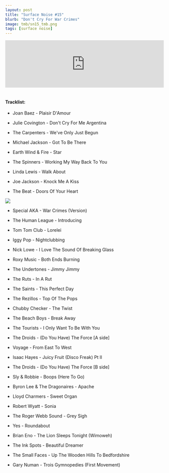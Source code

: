 ```yaml
---
layout: post
title: "Surface Noise #15"
blurb: "Don't Cry For War Crimes"
image: tmb/sn15_tmb.png
tags: [surface noise]
---
```



<iframe scrolling="no" id="hearthis_at_track_3028588" width="100%" height="150" src="https://hearthis.at/embed/3028588/transparent_black/?hcolor=&color=&style=2&block_size=2&block_space=1&background=1&waveform=0&cover=0&autoplay=0&css=" frameborder="0" allowtransparency allow="autoplay"><p>Listen to <a href="https://hearthis.at/zerocc/surface-noise-15-261017/" target="_blank">Surface Noise #15 (26/10/17)</a> <span>by</span><a href="https://hearthis.at/zerocc/" target="_blank" >Zero</a> <span>on</span> <a href="https://hearthis.at/" target="_blank">hearthis.at</a></p></iframe>
&nbsp;

#### Tracklist:

- Joan Baez - Plaisir D'Amour
- Julie Covington - Don't Cry For Me Argentina
- The Carpenters - We've Only Just Begun

- Michael Jackson - Got To Be There
- Earth Wind & Fire - Star
- The Spinners - Working My Way Back To You

- Linda Lewis - Walk About
- Joe Jackson - Knock Me A Kiss
- The Beat - Doors Of Your Heart

![](https://lh3.googleusercontent.com/A1DvCenHuoKwmbzbY6Tkr6zOXHvHaHzUeQe_uaNVX9alUxLXN303-ZkKF20uesLHJJ6Pa7JBIZEo68z6G5iWEpUNToE0BvI4LAIqlwvNWDw0Z-nJFiUOE9YR6Vzxfl5o-lslHm18DZEpTvz5uv_551ZPd2TRl-1joSjTzRDQdAP1HGEfr6pVG7TJVdUpXm41HVkR3XqXsyLioLX4roNwNs2fd_clcbC0Yrd4NGBdGnC1NvPz62fSwF05np5gBWEzS7oJ1PbYXdLAmMqG73iTqlkIKePtLuNoRAoZu1zz-dqFHXh5mkPzhTAskOgKPtoSIqYFcZCL8If616g_88VTb0Ik-y_a2QRLcijEtNRnCt9OSdb0_dGmTj5yxPDEM5Omtp6BoS_ALiiW1PPM03YeMsUoAi1hhKu9cWRXiPLIW2tZz5YN7dkQBiUJcMTQ2NPeoHoJIixZGXGDZTjeJZNWyY2e5CHiFvokPc_wOvA-1OITrIEprMuhABs-3HSrgPByawnvZKa2dSN8gosQ3NuY9gFsXlASdo251OBbAyThGptCobZlazHkTA5DVPC9D6-nEsPaLFJegSZ20oNVsoJuiPuXdBUEyeXpZj1oW9d8O0w5gZd9aJhW7lTpnEtn5XhYCBAO5I8uY0_Wv5WzupsASVUb=w550-h542-no)

- Special AKA - War Crimes (Version)
- The Human League - Introducing
- Tom Tom Club - Lorelei

- Iggy Pop - Nightclubbing
- Nick Lowe - I Love The Sound Of Breaking Glass
- Roxy Music - Both Ends Burning

- The Undertones - Jimmy Jimmy
- The Ruts - In A Rut
- The Saints - This Perfect Day
- The Rezillos - Top Of The Pops

- Chubby Checker - The Twist
- The Beach Boys - Break Away
- The Tourists - I Only Want To Be With You

- The Droids - (Do You Have) The Force [A side]
- Voyage - From East To West
- Isaac Hayes - Juicy Fruit (Disco Freak) Pt II
- The Droids - (Do You Have) The Force [B side]

- Sly & Robbie - Boops (Here To Go)
- Byron Lee & The Dragonaires - Apache
- Lloyd Charmers - Sweet Organ

- Robert Wyatt - Sonia
- The Roger Webb Sound - Grey Sigh
- Yes - Roundabout

- Brian Eno - The Lion Sleeps Tonight (Wimoweh)
- The Ink Spots - Beautiful Dreamer
- The Small Faces - Up The Wooden Hills To Bedfordshire

- Gary Numan - Trois Gymnopedies (First Movement)
